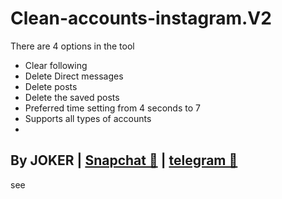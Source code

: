 # Clean-accounts-instagram.V2
There are 4 options in the tool
- Clear following
- Delete Direct messages
- Delete posts
- Delete the saved posts
- Preferred time setting from 4 seconds to 7
- Supports all types of accounts 
-
By JOKER | <a class="" href="https://www.snapchat.com/add/jokermr5oos4800?">Snapchat 👻</a> | <a class="" href="http://t.me/vv1ck">telegram 🔷</a>
-
see
